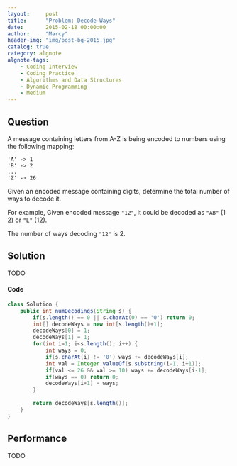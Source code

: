 ```yaml
---
layout:     post
title:      "Problem: Decode Ways"
date:       2015-02-18 00:00:00
author:     "Marcy"
header-img: "img/post-bg-2015.jpg"
catalog: true
category: algnote
algnote-tags:
    - Coding Interview
    - Coding Practice
    - Algorithms and Data Structures
    - Dynamic Programming
    - Medium
---
```


## Question

A message containing letters from A-Z is being encoded to numbers using the following mapping:

```
'A' -> 1
'B' -> 2
...
'Z' -> 26
```

Given an encoded message containing digits, determine the total number of ways to decode it.

For example,
Given encoded message `"12"`, it could be decoded as `"AB"` (1 2) or `"L"` (12).

The number of ways decoding `"12"` is 2.

## Solution
TODO

#### Code
```java
class Solution {
    public int numDecodings(String s) {
        if(s.length() == 0 || s.charAt(0) == '0') return 0;
        int[] decodeWays = new int[s.length()+1];
        decodeWays[0] = 1;
        decodeWays[1] = 1;
        for(int i=1; i<s.length(); i++) {
            int ways = 0;
            if(s.charAt(i) != '0') ways += decodeWays[i];
            int val = Integer.valueOf(s.substring(i-1, i+1));
            if(val <= 26 && val >= 10) ways += decodeWays[i-1];
            if(ways == 0) return 0;
            decodeWays[i+1] = ways;
        }
        
        return decodeWays[s.length()];
    }
}
```

## Performance
TODO
